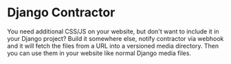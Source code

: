 # Django Contractor

You need additional CSS/JS on your website, but don't want to include it in your Django project? Build it somewhere else, notify contractor via webhook and it will fetch the files from a URL into a versioned media directory. Then you can use them in your website like normal Django media files.
